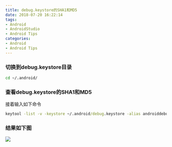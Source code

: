 ```yaml
---
title: debug.keystore的SHA1和MD5
date: 2018-07-20 16:22:14
tags:
- Android 
- AndroidStudio
- Android Tips
categories:
- Android
- Android Tips
---
```


### 切换到debug.keystore目录

```cmd
cd ~/.android/
```
### 查看debug.keystore的SHA1和MD5

接着输入如下命令
```cmd
keytool -list -v -keystore ~/.android/debug.keystore -alias androiddebugkey -storepass android -keypass android
```

### 结果如下图
![](https://ws4.sinaimg.cn/large/006tNbRwly1fx6h7i8nvjj30jy0ff0v8.jpg)

<!--more-->